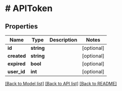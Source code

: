 # # APIToken

## Properties

Name | Type | Description | Notes
------------ | ------------- | ------------- | -------------
**id** | **string** |  | [optional]
**created** | **string** |  | [optional]
**expired** | **bool** |  | [optional]
**user_id** | **int** |  | [optional]

[[Back to Model list]](../../README.md#models) [[Back to API list]](../../README.md#endpoints) [[Back to README]](../../README.md)

